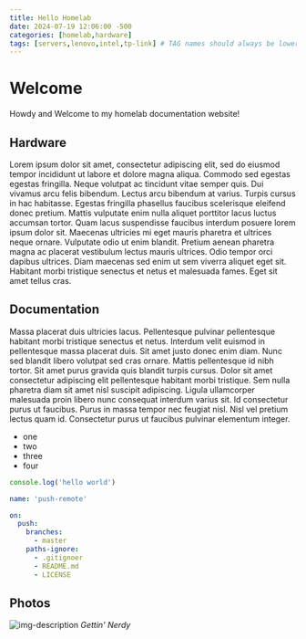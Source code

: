 ```yaml
---
title: Hello Homelab
date: 2024-07-19 12:06:00 -500
categories: [homelab,hardware]
tags: [servers,lenovo,intel,tp-link] # TAG names should always be lower case
---
```


# Welcome

Howdy and Welcome to my homelab documentation website!

## Hardware

Lorem ipsum dolor sit amet, consectetur adipiscing elit, sed do eiusmod tempor incididunt ut labore et dolore magna aliqua. Commodo sed egestas egestas fringilla. Neque volutpat ac tincidunt vitae semper quis. Dui vivamus arcu felis bibendum. Lectus arcu bibendum at varius. Turpis cursus in hac habitasse. Egestas fringilla phasellus faucibus scelerisque eleifend donec pretium. Mattis vulputate enim nulla aliquet porttitor lacus luctus accumsan tortor. Quam lacus suspendisse faucibus interdum posuere lorem ipsum dolor sit. Maecenas ultricies mi eget mauris pharetra et ultrices neque ornare. Vulputate odio ut enim blandit. Pretium aenean pharetra magna ac placerat vestibulum lectus mauris ultrices. Odio tempor orci dapibus ultrices. Diam maecenas sed enim ut sem viverra aliquet eget sit. Habitant morbi tristique senectus et netus et malesuada fames. Eget sit amet tellus cras.

## Documentation

Massa placerat duis ultricies lacus. Pellentesque pulvinar pellentesque habitant morbi tristique senectus et netus. Interdum velit euismod in pellentesque massa placerat duis. Sit amet justo donec enim diam. Nunc sed blandit libero volutpat sed cras ornare. Mattis pellentesque id nibh tortor. Sit amet purus gravida quis blandit turpis cursus. Dolor sit amet consectetur adipiscing elit pellentesque habitant morbi tristique. Sem nulla pharetra diam sit amet nisl suscipit adipiscing. Ligula ullamcorper malesuada proin libero nunc consequat interdum varius sit. Id consectetur purus ut faucibus. Purus in massa tempor nec feugiat nisl. Nisl vel pretium lectus quam id. Consectetur purus ut faucibus pulvinar elementum integer.

* one
* two
* three
* four

```javascript
console.log('hello world')
```

```yml
name: 'push-remote'

on:
  push:
    branches:
      - master
    paths-ignore:
      - .gitignoer
      - README.md
      - LICENSE
```

## Photos

![img-description](https://images.unsplash.com/photo-1575089976121-8ed7b2a54265?crop=entropy&cs=tinysrgb&fit=max&fm=jpg&ixid=M3wxMTc3M3wwfDF8c2VhcmNofDd8fGNvZGluZ3xlbnwwfHx8fDE3MTk4OTIxMjR8MA&ixlib=rb-4.0.3&q=80&w=1920)
_Gettin' Nerdy_
